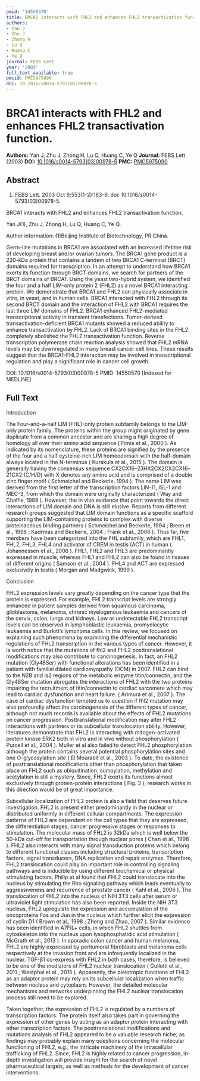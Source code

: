 ```yaml
---
pmid: '14550570'
title: BRCA1 interacts with FHL2 and enhances FHL2 transactivation function.
authors:
- Yan J
- Zhu J
- Zhong H
- Lu Q
- Huang C
- Ye Q
journal: FEBS Lett
year: '2003'
full_text_available: true
pmcid: PMC5975090
doi: 10.1016/s0014-5793(03)00978-5
---
```


# BRCA1 interacts with FHL2 and enhances FHL2 transactivation function.
**Authors:** Yan J, Zhu J, Zhong H, Lu Q, Huang C, Ye Q
**Journal:** FEBS Lett (2003)
**DOI:** [10.1016/s0014-5793(03)00978-5](https://doi.org/10.1016/s0014-5793(03)00978-5)
**PMC:** [PMC5975090](https://www.ncbi.nlm.nih.gov/pmc/articles/PMC5975090/)

## Abstract

1. FEBS Lett. 2003 Oct 9;553(1-2):183-9. doi: 10.1016/s0014-5793(03)00978-5.

BRCA1 interacts with FHL2 and enhances FHL2 transactivation function.

Yan J(1), Zhu J, Zhong H, Lu Q, Huang C, Ye Q.

Author information:
(1)Beijing Institute of Biotechnology, PR China.

Germ-line mutations in BRCA1 are associated with an increased lifetime risk of 
developing breast and/or ovarian tumors. The BRCA1 gene product is a 220-kDa 
protein that contains a tandem of two BRCA1 C-terminal (BRCT) domains required 
for transcription. In an attempt to understand how BRCA1 exerts its function 
through BRCT domains, we search for partners of the BRCT domains of BRCA1. Using 
the yeast two-hybrid system, we identified the four and a half LIM-only protein 
2 (FHL2) as a novel BRCA1 interacting protein. We demonstrate that BRCA1 and 
FHL2 can physically associate in vitro, in yeast, and in human cells. BRCA1 
interacted with FHL2 through its second BRCT domain and the interaction of FHL2 
with BRCA1 requires the last three LIM domains of FHL2. BRCA1 enhanced 
FHL2-mediated transcriptional activity in transient transfections. Tumor-derived 
transactivation-deficient BRCA1 mutants showed a reduced ability to enhance 
transactivation by FHL2. Lack of BRCA1 binding sites in the FHL2 completely 
abolished the FHL2 transactivation function. Reverse transcription polymerase 
chain reaction analysis showed that FHL2 mRNA levels may be downregulated in 
many breast cancer cell lines. These results suggest that the BRCA1-FHL2 
interaction may be involved in transcriptional regulation and play a significant 
role in cancer cell growth.

DOI: 10.1016/s0014-5793(03)00978-5
PMID: 14550570 [Indexed for MEDLINE]

## Full Text

Introduction

The Four-and-a-half LIM (FHL)-only protein subfamily belongs to the LIM-only protein family. The proteins within the group might originated by gene duplicate from a common ancestor and are sharing a high degree of homology all over their amino acid sequence ( Fimia et al., 2000 ). As indicated by its nomenclature, these proteins are signified by the presence of the four and a half cysteine-rich LIM homeodomain with the half-domain always located in the N-terminus ( Kurakula et al., 2015 ). The domain is generally having the consensus sequence CX2CX16–23HX2CX2CX2CX16–21CX2 (C/H/D) with X denotes any amino acid and is comprised of a double zinc finger motif ( Schmeichel and Beckerle, 1994 ). The name LIM was derived from the first letter of the transcription factors LIN-11, ISL-1 and MEC-3, from which the domain were originally characterized ( Way and Chalfie, 1988 ). However, the in vivo evidence that point towards the direct interactions of LIM domain and DNA is still elusive. Reports from different research groups suggested that LIM domain functions as a specific scaffold supporting the LIM-containing proteins to complex with diverse proteinaceous binding partners ( Schmeichel and Beckerle, 1994 ; Breen et al., 1998 ; Kadrmas and Beckerle, 2004 ; Frank et al., 2006 ). Thus far, five members have been categorized into the FHL subfamily, which are FHL1, FHL2, FHL3, FHL4 and activator of CREM in testis (ACT) in human ( Johannessen et al., 2006 ). FHL1, FHL2 and FHL3 are predominantly expressed in muscle, whereas FHL1 and FHL2 can also be found in tissues of different origins ( Samson et al., 2004 ). FHL4 and ACT are expressed exclusively in testis ( Morgan and Madgwick, 1999 ).

Conclusion

FHL2 expression levels vary greatly depending on the cancer type that the protein is expressed. For example, FHL2 transcript levels are strongly enhanced in patient samples derived from squamous carcinoma, glioblastoma, melanoma, chronic myelogenous leukaemia and cancers of the cervix, colon, lungs and kidneys. Low or undetectable FHL2 transcript levels can be observed in lymphoblastic leukaemia, promyelocytic leukaemia and Burkitt’s lymphoma cells. In this review, we focused on explaining such phenomena by examining the differential mechanistic regulations of FHL2 transcription in the various types of cancer. However, it is worth notice that the mutations of fhl2 and FHL2 posttranslational modifications may also contribute to cancinogenesis. In fact, an FHL2 mutation (Gly48Ser) with functional alterations has been identified in a patient with familial dilated cardiomyopathy (DCM) in 2007. FHL2 can bind to the N2B and is2 regions of the metabolic enzyme titin/connectin, and the Gly48Ser mutation abrogates the interactions of FHL2 with the two proteins impairing the recruitment of titin/connectin to cardiac sarcomere which may lead to cardiac dysfunction and heart failure. ( Arimura et al., 2007 ). The case of cardiac dysfunction tempted us to question if fhl2 mutation may also profoundly affect the carcinogenesis of the different types of cancer, although not much records is available about the effects of FHL2 mutations on cancer progression. Posttranslational modification may alter FHL2 interactions with partners or its subcellular translocation ability. However, literatures demonstrate that FHL2 is interacting with mitogen-activated protein kinase ERK2 both in vitro and in vivo without phosphorylation ( Purcell et al., 2004 ). Muller et al also failed to detect FHL2 phosphorylation although the protein contains several potential phosphorylation sites and one O-glycosylation site ( El Mourabit et al., 2003 ). To date, the existence of posttranslational modifications other than phosphorylation that taken place on FHL2 such as ubiquitination, sumoylation, methylation and acetylation is still a mystery. Since, FHL2 exerts its functions almost exclusively through protein-protein interactions ( Fig. 3 ), research works in this direction would be of great importance.

Subcellular localization of FHL2 protein is also a field that deserves future investigation. FHL2 is present either predominantly in the nuclear or distributed uniformly in different cellular compartments. The expression patterns of FHL2 are dependent on the cell types that they are expressed, the differentiation stages, cancer progressive stages or responses to stimulation. The molecular mass of FHL2 is 32kDa which is well below the 50-kDa cut-off for transportation through nuclear pores ( Chan et al., 1998 ). FHL2 also interacts with many signal transduction proteins which belong to different functional classes including structural proteins, transcription factors, signal transducers, DNA replication and repair enzymes. Therefore, FHL2 translocation could play an important role in controlling signaling pathways and is inducible by using different biochemical or physical stimulating factors. Philip et al found that FHL2 could translocate into the nucleus by stimulating the Rho signaling pathway which leads eventually to aggressiveness and recurrence of prostate cancer ( Kahl et al., 2006 ). The translocation of FHL2 into the nucleus of NIH 3T3 cells after serum or ultraviolet light stimulation has also been reported. Inside the NIH 3T3 nucleus, FHL2 upregulate the expression and accumulation of the oncoproteins Fos and Jun in the nucleus which further elicit the expression of cyclin D1 ( Brown et al., 1998 ; Zheng and Zhao, 2007 ). Similar evidence has been identified in A7FIL+ cells, in which FHL2 shuttles from cytoskeleton into the nucleus upon lysophosphatidic acid stimulation ( McGrath et al., 2013 ). In sporadic colon cancer and human melanoma, FHL2 are highly expressed by peritumoral fibroblasts and melanoma cells respectively at the invasion front and are infrequently localized in the nuclear. TGF-β1 co-express with FHL2 in both cases, therefore, is believed to be one of the mediators of FHL2 nuclear translocation ( Gullotti et al., 2011 ; Westphal et al., 2015 ). Apparently, the pleiotropic functions of FHL2 as an adaptor protein may rely on its subcellular localization when traffic between nucleus and cytoplasm. However, the detailed molecular mechanisms and networks underpinning the FHL2 nuclear translocation process still need to be explored.

Taken together, the expression of FHL2 is regulated by a numbers of transcription factors. The protein itself also takes part in governing the expression of other genes by acting as an adaptor protein interacting with other transcription factors. The posttranslational modifications and mutations analysis of FHL2 appeared to be a valuable research niche, as findings may probably explain many questions concerning the molecular functioning of FHL2, e.g., the intricate machinery of the intracellular trafficking of FHL2. Since, FHL2 is highly related to cancer progression, in-depth investigation will provide insight for the search of novel pharmaceutical targets, as well as methods for the development of cancer interventions.
